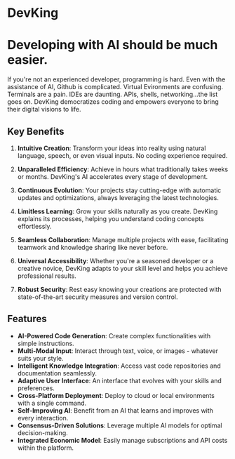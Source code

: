 # DevKing
# Developing with AI should be much easier.

If you're not an experienced developer, programming is hard.  Even with the assistance of AI, Github is complicated.  Virtual Evironments are confusing.  Terminals are a pain.  IDEs are daunting.  APIs, shells, networking...the list goes on.  DevKing democratizes coding and empowers everyone to bring their digital visions to life.

## Key Benefits

1. **Intuitive Creation**: Transform your ideas into reality using natural language, speech, or even visual inputs. No coding experience required.

2. **Unparalleled Efficiency**: Achieve in hours what traditionally takes weeks or months. DevKing's AI accelerates every stage of development.

3. **Continuous Evolution**: Your projects stay cutting-edge with automatic updates and optimizations, always leveraging the latest technologies.

4. **Limitless Learning**: Grow your skills naturally as you create. DevKing explains its processes, helping you understand coding concepts effortlessly.

5. **Seamless Collaboration**: Manage multiple projects with ease, facilitating teamwork and knowledge sharing like never before.

6. **Universal Accessibility**: Whether you're a seasoned developer or a creative novice, DevKing adapts to your skill level and helps you achieve professional results.

7. **Robust Security**: Rest easy knowing your creations are protected with state-of-the-art security measures and version control.

## Features

- **AI-Powered Code Generation**: Create complex functionalities with simple instructions.
- **Multi-Modal Input**: Interact through text, voice, or images - whatever suits your style.
- **Intelligent Knowledge Integration**: Access vast code repositories and documentation seamlessly.
- **Adaptive User Interface**: An interface that evolves with your skills and preferences.
- **Cross-Platform Deployment**: Deploy to cloud or local environments with a single command.
- **Self-Improving AI**: Benefit from an AI that learns and improves with every interaction.
- **Consensus-Driven Solutions**: Leverage multiple AI models for optimal decision-making.
- **Integrated Economic Model**: Easily manage subscriptions and API costs within the platform.
